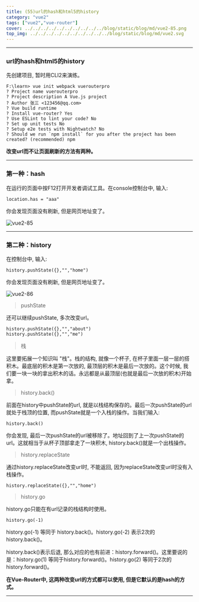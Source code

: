 ```yaml
---
title: (55)url的hash和html5的history
category: "vue2"
tags: ["vue2","vue-router"]
cover: ../../../../../../../../../../blog/static/blog/md/vue2-85.png
top_img: ../../../../../../../../../../blog/static/blog/md/vue2.svg
---
```


***

### url的hash和html5的history

先创建项目, 暂时用CLI2来演练。


    F:\learn> vue init webpack vuerouterpro
    ? Project name vuerouterpro
    ? Project description A Vue.js project   
    ? Author 张三 <123456@qq.com>
    ? Vue build runtime
    ? Install vue-router? Yes
    ? Use ESLint to lint your code? No
    ? Set up unit tests No
    ? Setup e2e tests with Nightwatch? No
    ? Should we run `npm install` for you after the project has been created? (recommended) npm

**改变url而不让页面刷新的方法有两种。**

***

### 第一种：hash

在运行的页面中按F12打开开发者调试工具。在console控制台中, 输入:

    location.has = "aaa"

你会发现页面没有刷新, 但是网页地址变了。

![vue2-85](../../../../../../../../../../blog/static/blog/md/vue2-85.png)

***

### 第二种：history

在控制台中, 输入:

    history.pushState({},"","home")

你会发现页面没有刷新, 但是网页地址变了。

![vue2-86](../../../../../../../../../../blog/static/blog/md/vue2-86.png)

> pushState

还可以继续pushState, 多次改变url。


    history.pushState({},"","about")
    history.pushState({},"","me")

> 栈

这里要拓展一个知识叫 "栈"。栈的结构, 就像一个杯子, 在杯子里面一层一层的搭积木。最底层的积木是第一次放的, 最顶层的积木是最后一次放的。这个时候, 我们要一块一块的拿出积木的话。永远都是从最顶层(也就是最后一次放的积木)开始拿。

> history.back()

前面在history中pushState的url, 就是以栈结构保存的。最后一次pushState的url就处于栈顶的位置, 而pushState就是一个入栈的操作。当我们输入:

    history.back()

你会发现, 最后一次pushState的url被移除了。地址回到了上一次pushState的url。这就相当于从杯子顶部拿走了一块积木, history.back()就是一个出栈操作。

> history.replaceState

通过history.replaceState改变url时, 不能返回, 因为replaceState改变url时没有入栈操作。

    history.replaceState({},"","home")

>  history.go

history.go只能在有url记录的栈结构时使用。

    history.go(-1)

history.go(-1) 等同于 history.back()。history.go(-2) 表示2次的history.back()。
    
history.back()表示后退, 那么对应的也有前进：history.forward()。这里要说的是：history.go(1) 等同于history.forward()。history.go(2) 等同于2次的history.forward()。


**在Vue-Router中, 这两种改变url的方式都可以使用, 但是它默认的是hash的方式。**


***